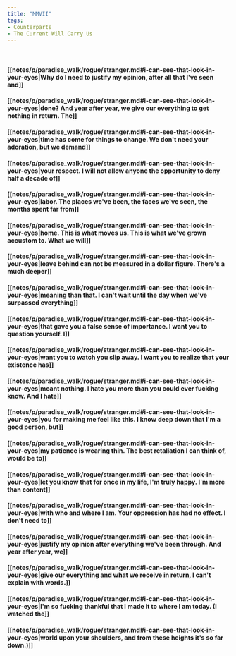 ```yaml
---
title: "MMVII"
tags:
- Counterparts
- The Current Will Carry Us
---
```

&nbsp;
#### [[notes/p/paradise_walk/rogue/stranger.md#i-can-see-that-look-in-your-eyes|Why do I need to justify my opinion, after all that I've seen and]]
#### [[notes/p/paradise_walk/rogue/stranger.md#i-can-see-that-look-in-your-eyes|done? And year after year, we give our everything to get nothing in return. The]]
#### [[notes/p/paradise_walk/rogue/stranger.md#i-can-see-that-look-in-your-eyes|time has come for things to change. We don't need your adoration, but we demand]]
#### [[notes/p/paradise_walk/rogue/stranger.md#i-can-see-that-look-in-your-eyes|your respect. I will not allow anyone the opportunity to deny half a decade of]]
#### [[notes/p/paradise_walk/rogue/stranger.md#i-can-see-that-look-in-your-eyes|labor. The places we've been, the faces we've seen, the months spent far from]]
#### [[notes/p/paradise_walk/rogue/stranger.md#i-can-see-that-look-in-your-eyes|home. This is what moves us. This is what we've grown accustom to. What we will]]
#### [[notes/p/paradise_walk/rogue/stranger.md#i-can-see-that-look-in-your-eyes|leave behind can not be measured in a dollar figure. There's a much deeper]]
#### [[notes/p/paradise_walk/rogue/stranger.md#i-can-see-that-look-in-your-eyes|meaning than that. I can't wait until the day when we've surpassed everything]]
#### [[notes/p/paradise_walk/rogue/stranger.md#i-can-see-that-look-in-your-eyes|that gave you a false sense of importance. I want you to question yourself. I]]
#### [[notes/p/paradise_walk/rogue/stranger.md#i-can-see-that-look-in-your-eyes|want you to watch you slip away. I want you to realize that your existence has]]
#### [[notes/p/paradise_walk/rogue/stranger.md#i-can-see-that-look-in-your-eyes|meant nothing. I hate you more than you could ever fucking know. And I hate]]
#### [[notes/p/paradise_walk/rogue/stranger.md#i-can-see-that-look-in-your-eyes|you for making me feel like this. I know deep down that I'm a good person, but]]
#### [[notes/p/paradise_walk/rogue/stranger.md#i-can-see-that-look-in-your-eyes|my patience is wearing thin. The best retaliation I can think of, would be to]]
#### [[notes/p/paradise_walk/rogue/stranger.md#i-can-see-that-look-in-your-eyes|let you know that for once in my life, I'm truly happy. I'm more than content]]
#### [[notes/p/paradise_walk/rogue/stranger.md#i-can-see-that-look-in-your-eyes|with who and where I am. Your oppression has had no effect. I don't need to]]
#### [[notes/p/paradise_walk/rogue/stranger.md#i-can-see-that-look-in-your-eyes|justify my opinion after everything we've been through. And year after year, we]]
#### [[notes/p/paradise_walk/rogue/stranger.md#i-can-see-that-look-in-your-eyes|give our everything and what we receive in return, I can't explain with words.]]
#### [[notes/p/paradise_walk/rogue/stranger.md#i-can-see-that-look-in-your-eyes|I'm so fucking thankful that I made it to where I am today. (I watched the]]
#### [[notes/p/paradise_walk/rogue/stranger.md#i-can-see-that-look-in-your-eyes|world upon your shoulders, and from these heights it's so far down.)]]
